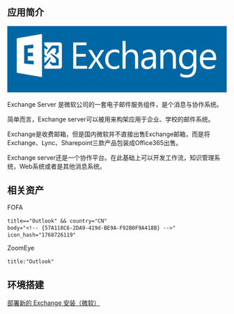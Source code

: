 ## 应用简介

![](logo.png)

Exchange Server 是微软公司的一套电子邮件服务组件，是个消息与协作系统。 

简单而言，Exchange server可以被用来构架应用于企业、学校的邮件系统。

Exchange是收费邮箱，但是国内微软并不直接出售Exchange邮箱，而是将Exchange、Lync、Sharepoint三款产品包装成Office365出售。

Exchange server还是一个协作平台。在此基础上可以开发工作流，知识管理系统，Web系统或者是其他消息系统。

## 相关资产

FOFA

```http
title=="Outlook" && country="CN"
body="<!-- {57A118C6-2DA9-419d-BE9A-F92B0F9A418B} -->"
icon_hash="1768726119"
```

ZoomEye

```http
title:"Outlook"
```

## 环境搭建

[部署新的 Exchange 安装（微软）](https://docs.microsoft.com/zh-cn/exchange/plan-and-deploy/deploy-new-installations/deploy-new-installations?view=exchserver-2019)